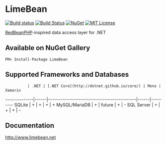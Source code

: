 # LimeBean

[![Build status](https://ci.appveyor.com/api/projects/status/g7x988f9jv0pov4c/branch/master?svg=true)](https://ci.appveyor.com/project/AlekseyMartynov/limebean)
[![Build Status](https://travis-ci.org/AlekseyMartynov/LimeBean.svg?branch=master)](https://travis-ci.org/AlekseyMartynov/LimeBean)
[![NuGet](https://img.shields.io/nuget/v/LimeBean.svg)](https://www.nuget.org/packages/LimeBean)
[![MIT License](https://img.shields.io/github/license/alekseymartynov/limebean.svg)](https://raw.githubusercontent.com/AlekseyMartynov/LimeBean/master/LICENSE.txt)

[RedBeanPHP](http://redbeanphp.com/)-inspired data access layer for .NET

## Available on NuGet Gallery

    PM> Install-Package LimeBean

## Supported Frameworks and Databases

              | .NET | [.NET Core](http://dotnet.github.io/core/) | Mono | Xamarin 
--------------|------|--------------------------------------------|------|---------
SQLite        | +    | +                                          | +    | +
MySQL/MariaDB | +    | future                                     | +    | -
SQL Server    | +    | +                                          | +    | -

## Documentation

http://www.limebean.net